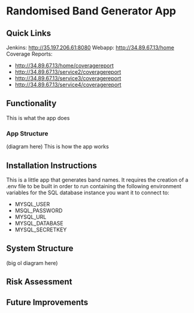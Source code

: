 # Randomised Band Generator App

## Quick Links
Jenkins: http://35.197.206.61:8080
Webapp: http://34.89.67.13/home
Coverage Reports:
- http://34.89.67.13/home/coveragereport
- http://34.89.67.13/service2/coveragereport
- http://34.89.67.13/service3/coveragereport
- http://34.89.67.13/service4/coveragereport

## Functionality
This is what the app does
### App Structure
(diagram here)
This is how the app works

## Installation Instructions
This is a little app that generates band names. It requires the creation of a .env file to be built in order to run containing the following environment variables for the SQL database instance you want it to connect to:
* MYSQL_USER
* MSQL_PASSWORD
* MYSQL_URL
* MYSQL_DATABASE
* MYSQL_SECRETKEY

## System Structure
(big ol diagram here)

## Risk Assessment

## Future Improvements
